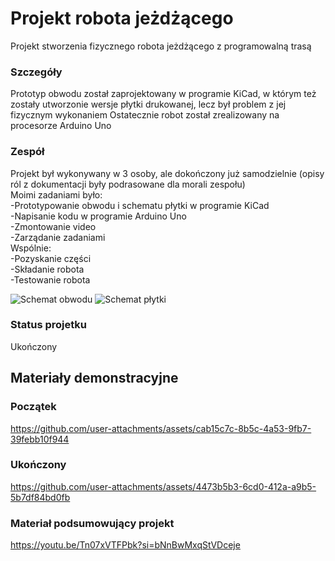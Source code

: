 # Projekt robota jeżdżącego
Projekt stworzenia fizycznego robota jeżdżącego z programowalną trasą

### Szczegóły
Prototyp obwodu został zaprojektowany w programie KiCad, w którym też zostały utworzonie wersje płytki drukowanej, lecz był problem z jej fizycznym wykonaniem
Ostatecznie robot został zrealizowany na procesorze Arduino Uno

### Zespół
Projekt był wykonywany w 3 osoby, ale dokończony już samodzielnie (opisy ról z dokumentacji były podrasowane dla morali zespołu)  
Moimi zadaniami było:  
-Prototypowanie obwodu i schematu płytki w programie KiCad  
-Napisanie kodu w programie Arduino Uno  
-Zmontowanie video  
-Zarządanie zadaniami  
Wspólnie:  
-Pozyskanie części  
-Składanie robota  
-Testowanie robota 

![Schemat obwodu](https://github.com/user-attachments/assets/5c21781a-fb0a-418a-8d59-08e314bf60dd)
![Schemat płytki](https://github.com/user-attachments/assets/ec0f3575-45e7-42cd-94d6-99487bcffbad)


### Status projetku
Ukończony

## Materiały demonstracyjne

### Początek 
https://github.com/user-attachments/assets/cab15c7c-8b5c-4a53-9fb7-39febb10f944

### Ukończony
https://github.com/user-attachments/assets/4473b5b3-6cd0-412a-a9b5-5b7df84bd0fb

### Materiał podsumowujący projekt
https://youtu.be/Tn07xVTFPbk?si=bNnBwMxqStVDceje
